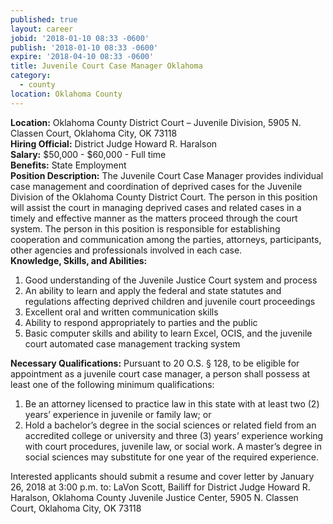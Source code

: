 ```yaml
---
published: true
layout: career
jobid: '2018-01-10 08:33 -0600'
publish: '2018-01-10 08:33 -0600'
expire: '2018-04-10 08:33 -0600'
title: Juvenile Court Case Manager Oklahoma
category:
  - county
location: Oklahoma County
---
```

**Location:** Oklahoma County District Court – Juvenile Division, 5905 N. Classen Court, Oklahoma City, OK 73118  
**Hiring Official:** District Judge Howard R. Haralson   
**Salary:** $50,000 - $60,000 - Full time   
**Benefits:** State Employment  
**Position Description:** The Juvenile Court Case Manager provides individual case management and coordination of deprived cases for the Juvenile Division of the Oklahoma County District Court. The person in this position will assist the court in managing deprived cases and related cases in a timely and effective manner as the matters proceed through the court system. The person in this position is responsible for establishing cooperation and communication among the parties, attorneys, participants, other agencies and professionals involved in each case.   
**Knowledge, Skills, and Abilities:**
1.	Good understanding of the Juvenile Justice Court system and process 
2.	An ability to learn and apply the federal and state statutes and regulations affecting deprived children and juvenile court proceedings 
3.	Excellent oral and written communication skills 
4.	Ability to respond appropriately to parties and the public 
5.	Basic computer skills and ability to learn Excel, OCIS, and the juvenile court automated case management tracking system  

**Necessary Qualifications:** Pursuant to 20 O.S. § 128, to be eligible for appointment as a juvenile court case manager, a person shall possess at least one of the following minimum qualifications: 
1.	Be an attorney licensed to practice law in this state with at least two (2) years’ experience in juvenile or family law; or
2.	Hold a bachelor’s degree in the social sciences or related field from an accredited college or university and three (3) years’ experience working with court procedures, juvenile law, or social work. A master’s degree in social sciences may substitute for one year of the required experience. 

Interested applicants should submit a resume and cover letter by January 26, 2018 at 3:00 p.m. to: LaVon Scott, Bailiff for District Judge Howard R. Haralson, Oklahoma County Juvenile Justice Center, 5905 N. Classen Court, Oklahoma City, OK 73118  

